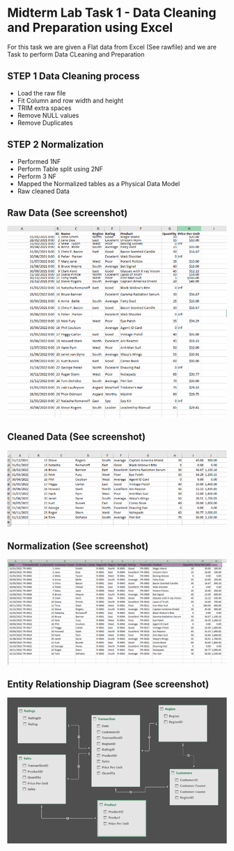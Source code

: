 # Midterm Lab Task 1 - Data Cleaning and Preparation using Excel

For this task we are given a Flat data from Excel (See rawfile) and we are Task to perform Data CLeaning and Preparation

## STEP 1 Data Cleaning process
- Load the raw file
- Fit Column and row width and height
- TRIM extra spaces
- Remove NULL values
- Remove Duplicates

## STEP 2 Normalization
- Performed 1NF
- Perform Table split using 2NF
- Perform 3 NF
- Mapped the Normalized tables as a Physical Data Model
- Raw cleaned Data


## Raw Data (See screenshot)
![screenshot](image/RAW.png)
## Cleaned Data (See screenshot)
![screenshot](image/cleaneddata.png)
## Normalization (See screenshot)
![screenshot](image/normalization.png)
## Entity Relationship Diagram (See screenshot)
![screenshot](image/DATAMODEL.png)
